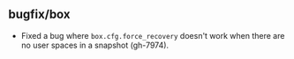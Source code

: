 ## bugfix/box

* Fixed a bug where `box.cfg.force_recovery` doesn't work when there are no user
  spaces in a snapshot (gh-7974).
